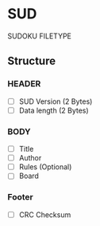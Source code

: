 # SUD
SUDOKU FILETYPE

## Structure
### HEADER
- [ ] SUD Version (2 Bytes)
- [ ] Data length (2 Bytes)

### BODY
- [ ] Title
- [ ] Author
- [ ] Rules (Optional)
- [ ] Board

### Footer
- [ ] CRC Checksum